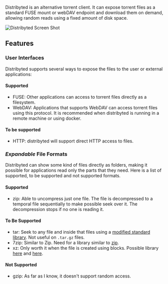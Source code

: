 
Distribyted is an alternative torrent client. 
It can expose torrent files as a standard FUSE mount or webDAV endpoint and download them on demand, allowing random reads using a fixed amount of disk space. 

![Distribyted Screen Shot][product-screenshot]

[product-screenshot]: images/distribyted.gif


## Features

### User Interfaces

Distribyted supports several ways to expose the files to the user or external applications:

#### Supported

- FUSE: Other applications can access to torrent files directly as a filesystem.
- WebDAV: Applications that supports WebDAV can access torrent files using this protocol. It is recommended when distribyted is running in a remote machine or using docker.

#### To be supported
- HTTP: distribyted will support direct HTTP access to files.

### _Expandable_ File Formats
Distribyted can show some kind of files directly as folders, making it possible for applications read only the parts that they need. Here is a list of supported, to be supported and not supported formats.

#### Supported
- zip: Able to uncompress just one file. The file is decompressed to a temporal file sequentially to make possible seek over it. The decompression stops if no one is reading it.

#### To Be Supported
- tar: Seek to any file and inside that files using a [modified standard library](https://github.com/ajnavarro/go-tar). Not useful on `.tar.gz` files.
- 7zip: Similar to Zip. Need for a library similar to [zip](https://github.com/saracen/go7z).
- xz: Only worth it when the file is created using blocks. Possible library [here](https://github.com/ulikunitz/xz) and [here](https://github.com/frrad/bxzf).

#### Not Supported
- gzip: As far as I know, it doesn't support random access.
